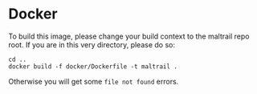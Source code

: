# Docker

To build this image, please change your build context to the maltrail repo root. If you are in this very directory, please do so: 
```
cd ..
docker build -f docker/Dockerfile -t maltrail .
```
Otherwise you will get some `file not found` errors. 